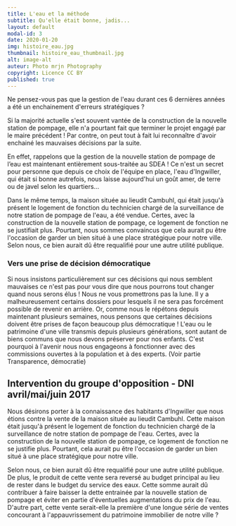 ```yaml
---
title: L'eau et la méthode
subtitle: Qu'elle était bonne, jadis...
layout: default
modal-id: 3
date: 2020-01-20
img: histoire_eau.jpg
thumbnail: histoire_eau_thumbnail.jpg
alt: image-alt
auteur: Photo mrjn Photography
copyright: Licence CC BY
published: true
---
```


Ne pensez-vous pas que la gestion de l'eau durant ces 6 dernières années a été un enchainement d'erreurs stratégiques ?

Si la majorité actuelle s'est souvent vantée de la construction de la nouvelle station de pompage, elle n'a pourtant fait que terminer le projet engagé par le maire précédent !
Par contre, on peut tout à fait lui reconnaître d'avoir enchainé les mauvaises décisions par la suite.

En effet, rappelons que la gestion de la nouvelle station de pompage de l’eau est maintenant entièrement sous-traitée au SDEA ! Ce n'est un secret pour personne que depuis ce choix de l'équipe en place, l'eau d'Ingwiller, qui était si bonne autrefois, nous laisse aujourd'hui un goût amer, de terre ou de javel selon les quartiers...

Dans le même temps, la maison située au lieudit Cambuhl, qui était jusqu'à présent le logement de fonction du technicien chargé de la surveillance de notre station de pompage de l'eau, a été vendue. Certes, avec la construction de la nouvelle station de pompage, ce logement de fonction ne se justifiait plus. Pourtant, nous sommes convaincus que cela aurait pu être l'occasion de garder un bien situé à une place stratégique pour notre ville. Selon nous, ce bien aurait dû être requalifié pour une autre utilité publique. 
### Vers une prise de décision démocratique
Si nous insistons particulièrement sur ces décisions qui nous semblent mauvaises ce n'est pas pour vous dire que nous pourrons tout changer quand nous serons élus ! Nous ne vous promettrons pas la lune. Il y a malheureusement certains dossiers pour lesquels il ne sera pas forcément possible de revenir en arrière. 
Or, comme nous le répétons depuis maintenant plusieurs semaines, nous pensons que certaines décisions doivent être prises de façon beaucoup plus démocratique ! 
L'eau ou le patrimoine d'une ville transmis depuis plusieurs générations, sont autant de biens communs que nous devons préserver pour nos enfants. 
C'est pourquoi à l'avenir nous nous engageons à fonctionner avec des commissions ouvertes à la population et à des experts. (Voir partie Transparence, démocratie)
<div class="col-lg-12 bg-light-gray" id="dni" >
    <h2 class="text-primary"> Intervention du groupe d'opposition - <b>DNI</b> avril/mai/juin 2017 </h2>  
<p>Nous désirons porter à la connaissance des habitants d'Ingwiller que nous étions contre la vente de la maison située au lieudit Cambuhl. Cette maison était jusqu'à présent le logement de fonction du technicien chargé de la surveillance de notre station de pompage de l'eau. Certes, avec la construction de la nouvelle station de pompage, ce logement de fonction ne se justifie plus. Pourtant, cela aurait pu être l'occasion de garder un bien situé à une place stratégique pour notre ville.</p> 
<p>Selon nous, ce bien aurait dû être requalifié pour une autre utilité publique. De plus, le produit de cette vente sera reversé au budget principal au lieu de rester dans le budget du service des eaux. Cette somme aurait dû contribuer à faire baisser la dette entrainée par la nouvelle station de pompage et éviter en partie d'éventuelles augmentations du prix de l'eau. D'autre part, cette vente serait-elle la première d'une longue série de ventes concourant à l'appauvrissement du patrimoine immobilier de notre ville ? </p>
</div>